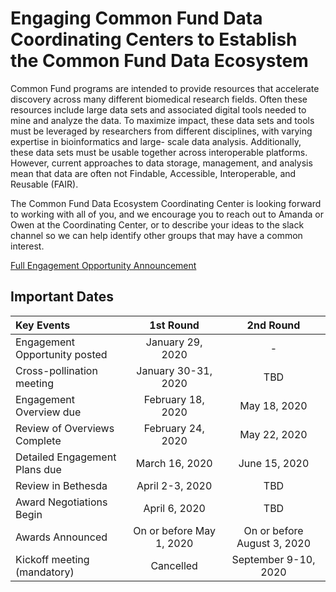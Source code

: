 # Engaging Common Fund Data Coordinating Centers to Establish the Common Fund Data Ecosystem

Common Fund programs are intended to provide resources that accelerate discovery across many different biomedical research fields. Often these resources include large data sets and associated digital tools needed to mine and analyze the data. To maximize impact, these data sets and tools must be leveraged by researchers from different disciplines, with varying expertise in bioinformatics and large- scale data analysis. Additionally, these data sets must be usable together across interoperable platforms. However, current approaches to data storage, management, and analysis mean that data are often not Findable, Accessible, Interoperable, and Reusable (FAIR).

The Common Fund Data Ecosystem Coordinating Center is looking forward to working with all of you, and we encourage you to reach out to Amanda or Owen at the Coordinating Center, or to describe your ideas to the slack channel so we can help identify other groups that may have a common interest.  
  
[Full Engagement Opportunity Announcement](https://nih-cfde.org/wp-content/uploads/2020/01/Engagement-Opportunity-Announcement-1-29-20-FINAL.pdf)

## Important Dates
| Key Events | 1st Round | 2nd Round |
|:-|:-:|:-:|
| Engagement Opportunity posted | January 29, 2020 | - |
| Cross-pollination meeting | January 30-31, 2020 | TBD |
| Engagement Overview due | February 18, 2020 | May 18, 2020 |
| Review of Overviews Complete | February 24, 2020 | May 22, 2020 |
| Detailed Engagement Plans due | March 16, 2020 | June 15, 2020 |
| Review in Bethesda | April 2-3, 2020 | TBD |
| Award Negotiations Begin | April 6, 2020 | TBD |
| Awards Announced | On or before May 1, 2020 | On or before August 3, 2020 |
| Kickoff meeting (mandatory) | Cancelled | September 9-10, 2020 |
